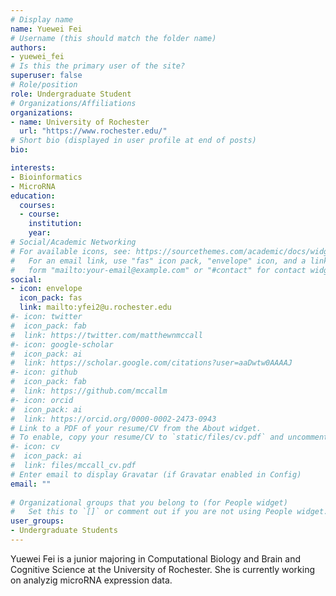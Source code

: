 ```yaml
---
# Display name
name: Yuewei Fei
# Username (this should match the folder name)
authors:
- yuewei_fei
# Is this the primary user of the site?
superuser: false
# Role/position
role: Undergraduate Student
# Organizations/Affiliations
organizations:
- name: University of Rochester
  url: "https://www.rochester.edu/"
# Short bio (displayed in user profile at end of posts)
bio: 

interests:
- Bioinformatics
- MicroRNA
education:
  courses:
  - course:
    institution:
    year:
# Social/Academic Networking
# For available icons, see: https://sourcethemes.com/academic/docs/widgets/#icons
#   For an email link, use "fas" icon pack, "envelope" icon, and a link in the
#   form "mailto:your-email@example.com" or "#contact" for contact widget.
social:
- icon: envelope
  icon_pack: fas
  link: mailto:yfei2@u.rochester.edu
#- icon: twitter
#  icon_pack: fab
#  link: https://twitter.com/matthewnmccall
#- icon: google-scholar
#  icon_pack: ai
#  link: https://scholar.google.com/citations?user=aaDwtw0AAAAJ
#- icon: github
#  icon_pack: fab
#  link: https://github.com/mccallm
#- icon: orcid
#  icon_pack: ai
#  link: https://orcid.org/0000-0002-2473-0943
# Link to a PDF of your resume/CV from the About widget.
# To enable, copy your resume/CV to `static/files/cv.pdf` and uncomment the lines below.  
#- icon: cv
#  icon_pack: ai
#  link: files/mccall_cv.pdf
# Enter email to display Gravatar (if Gravatar enabled in Config)
email: ""
  
# Organizational groups that you belong to (for People widget)
#   Set this to `[]` or comment out if you are not using People widget.  
user_groups:
- Undergraduate Students
---
```

Yuewei Fei is a junior majoring in Computational Biology and Brain and Cognitive Science at the University of Rochester. She is currently working on analyzig microRNA expression data.

